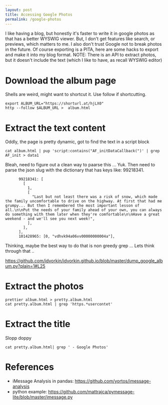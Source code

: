 ```yaml
---
layout: post
title: Accessing Google Photos
permalink: /google-photos
---
```


I like having a blog, but honestly it's faster to write it in google photos as that has a better WYSWIG viewer. But, I don't get features like search, or previews, which matters to me. I also don't trust Google not to break photos in the future. Of course exporting is a PITA, here are some hacks to export and make it into my blog format. NOTE: There is an API to extract photos, but it doesn't include the text (which I like to have, as recall WYSWIG editor)

# Download the album page

Shells are weird, might want to shortcut it. Use follow if shortcutting.

    export ALBUM_URL="https://shorturl.at/hjLX0"
    http --follow $ALBUM_URL >  album.html

# Extract the text content

Oddly, the page is pretty dynamic, got to find the text in a script block

    cat album.html | pup 'script:contains("AF_initDataCallback(")' | grep AF_init > data1

Bleah, need to figure out a clean way to paarse this ... Yuk.
Then need to parse the json slug with the dictionary that has keys like: 99218341.

          99218341: [
            [
              1,
              [
                "Last but not least there was a risk of snow, which made the family uncomfortable to drive on the highway. At first that had me grumpy... But then I remembered the most important lesson of all.\n\nPut the needs of your family ahead of your own, you can always do something with them later when they're comfortable\n\nHave a great weekend - and we'll see you next week!",
              ],
            ],
          ],
          101428965: [0, "vdhvk94a06vv00000000004a"],

Thinking, maybe the best way to do that is non greedy grep ... Lets think through that ..

<https://github.com/idvorkin/idvorkin.github.io/blob/master/dump_google_album.py?plain=1#L25>

# Extract the photos

    prettier album.html > pretty.album.html
    cat pretty.album.html | grep 'https.*usercontet'

# Extract the title

Slopp doppy

    cat pretty.album.html| grep ' - Google Photos'

# References

- iMessage Analysis in pandas: <https://github.com/yortos/imessage-analysis>
- python example: <https://github.com/mattrajca/pymessage-lite/blob/master/imessage.py>
